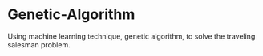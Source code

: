# Genetic-Algorithm
Using machine learning technique, genetic algorithm, to solve the traveling salesman problem.
